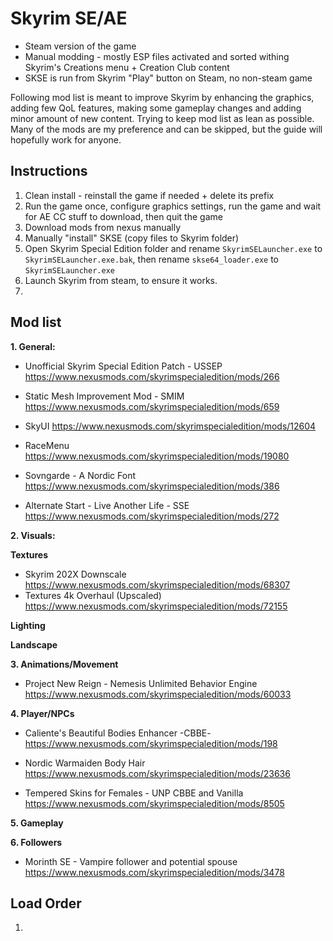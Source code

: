 # Skyrim SE/AE

- Steam version of the game
- Manual modding - mostly ESP files activated and sorted withing Skyrim's Creations menu + Creation Club content
- SKSE is run from Skyrim "Play" button on Steam, no non-steam game

Following mod list is meant to improve Skyrim by enhancing the graphics, adding few QoL features, making some gameplay changes and adding minor amount of new content. Trying to keep mod list as lean as possible. Many of the mods are my preference and can be skipped, but the guide will hopefully work for anyone.

## Instructions

1. Clean install - reinstall the game if needed + delete its prefix
2. Run the game once, configure graphics settings, run the game and wait for AE CC stuff to download, then quit the game
3. Download mods from nexus manually
4. Manually "install" SKSE (copy files to Skyrim folder)
5. Open Skyrim Special Edition folder and rename `SkyrimSELauncher.exe` to `SkyrimSELauncher.exe.bak`, then rename `skse64_loader.exe` to `SkyrimSELauncher.exe`
6. Launch Skyrim from steam, to ensure it works.
7. 

## Mod list

**1. General:**

- Unofficial Skyrim Special Edition Patch - USSEP
https://www.nexusmods.com/skyrimspecialedition/mods/266

- Static Mesh Improvement Mod - SMIM
https://www.nexusmods.com/skyrimspecialedition/mods/659

- SkyUI
https://www.nexusmods.com/skyrimspecialedition/mods/12604

- RaceMenu
https://www.nexusmods.com/skyrimspecialedition/mods/19080

- Sovngarde - A Nordic Font
https://www.nexusmods.com/skyrimspecialedition/mods/386

- Alternate Start - Live Another Life - SSE
https://www.nexusmods.com/skyrimspecialedition/mods/272

**2. Visuals:**

**Textures**
- Skyrim 202X Downscale
https://www.nexusmods.com/skyrimspecialedition/mods/68307
- Textures 4k Overhaul (Upscaled)
https://www.nexusmods.com/skyrimspecialedition/mods/72155

**Lighting**



**Landscape**



**3. Animations/Movement**

- Project New Reign - Nemesis Unlimited Behavior Engine
https://www.nexusmods.com/skyrimspecialedition/mods/60033

**4. Player/NPCs**

- Caliente's Beautiful Bodies Enhancer -CBBE-
https://www.nexusmods.com/skyrimspecialedition/mods/198

- Nordic Warmaiden Body Hair
https://www.nexusmods.com/skyrimspecialedition/mods/23636

- Tempered Skins for Females - UNP CBBE and Vanilla
https://www.nexusmods.com/skyrimspecialedition/mods/8505

**5. Gameplay**

**6. Followers**

- Morinth SE - Vampire follower and potential spouse
https://www.nexusmods.com/skyrimspecialedition/mods/3478

## Load Order

1. 

